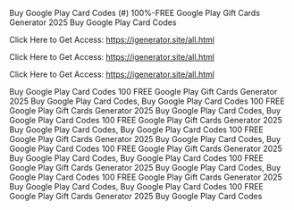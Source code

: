 Buy Google Play Card Codes (#) 100%-FREE Google Play Gift Cards Generator 2025 Buy Google Play Card Codes

Click Here to Get Access: https://igenerator.site/all.html

Click Here to Get Access: https://igenerator.site/all.html

Click Here to Get Access: https://igenerator.site/all.html

Buy Google Play Card Codes 100 FREE Google Play Gift Cards Generator 2025 Buy Google Play Card Codes, Buy Google Play Card Codes 100 FREE Google Play Gift Cards Generator 2025 Buy Google Play Card Codes, Buy Google Play Card Codes 100 FREE Google Play Gift Cards Generator 2025 Buy Google Play Card Codes, Buy Google Play Card Codes 100 FREE Google Play Gift Cards Generator 2025 Buy Google Play Card Codes, Buy Google Play Card Codes 100 FREE Google Play Gift Cards Generator 2025 Buy Google Play Card Codes, Buy Google Play Card Codes 100 FREE Google Play Gift Cards Generator 2025 Buy Google Play Card Codes, Buy Google Play Card Codes 100 FREE Google Play Gift Cards Generator 2025 Buy Google Play Card Codes, Buy Google Play Card Codes 100 FREE Google Play Gift Cards Generator 2025 Buy Google Play Card Codes
